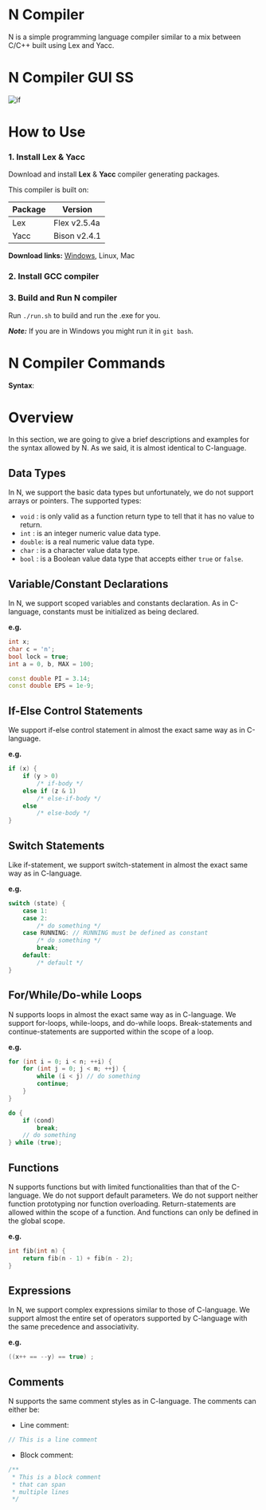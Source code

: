 # N Compiler

N is a simple programming language compiler similar to a mix between C/C++ built using Lex and Yacc.

# N Compiler GUI SS

![if](https://user-images.githubusercontent.com/57719752/122584469-ae9b9d00-d05a-11eb-8335-2766e9116a0e.png)

# How to Use

### 1. Install Lex & Yacc

Download and install **Lex** & **Yacc** compiler generating packages.

This compiler is built on:

| Package | Version      |
| ------- | ------------ |
| Lex     | Flex v2.5.4a |
| Yacc    | Bison v2.4.1 |

**Download links:** [Windows](https://github.com/lexxmark/winflexbison/releases), Linux, Mac

### 2. Install GCC compiler

### 3. Build and Run N compiler

Run `./run.sh` to build and run the .exe for you.

**_Note:_** If you are in Windows you might run it in `git bash`.

# N Compiler Commands

**Syntax**:

# Overview

In this section, we are going to give a brief descriptions and examples for the syntax allowed by N. As we said, it is almost identical to C-language.

## Data Types

In N, we support the basic data types but unfortunately, we do not support arrays or pointers.
The supported types:

- `void` : is only valid as a function return type to tell that it has no value to return.
- `int` : is an integer numeric value data type.
- `double`: is a real numeric value data type.
- `char` : is a character value data type.
- `bool` : is a Boolean value data type that accepts either `true` or `false`.

## Variable/Constant Declarations

In N, we support scoped variables and constants declaration. As in C-language, constants must be initialized as being declared.

**e.g.**

```C++
int x;
char c = 'n';
bool lock = true;
int a = 0, b, MAX = 100;

const double PI = 3.14;
const double EPS = 1e-9;
```

## If-Else Control Statements

We support if-else control statement in almost the exact same way as in C-language.

**e.g.**

```C++
if (x) {
    if (y > 0)
        /* if-body */
    else if (z & 1)
        /* else-if-body */
    else
        /* else-body */
}
```

## Switch Statements

Like if-statement, we support switch-statement in almost the exact same way as in C-language.

**e.g.**

```C++
switch (state) {
	case 1:
	case 2:
		/* do something */
	case RUNNING: // RUNNING must be defined as constant
		/* do something */
		break;
	default:
		/* default */
}
```

## For/While/Do-while Loops

N supports loops in almost the exact same way as in C-language. We support for-loops, while-loops, and do-while loops. Break-statements and continue-statements are supported within the scope of a loop.

**e.g.**

```C++
for (int i = 0; i < n; ++i) {
    for (int j = 0; j < m; ++j) {
        while (i < j) // do something
        continue;
    }
}

do {
    if (cond)
        break;
    // do something
} while (true);
```

## Functions

N supports functions but with limited functionalities than that of the C-language. We do not support default parameters. We do not support neither function prototyping nor function overloading.
Return-statements are allowed within the scope of a function. And functions can only be defined in the global scope.

**e.g.**

```C++
int fib(int n) {
    return fib(n - 1) + fib(n - 2);
}
```

## Expressions

In N, we support complex expressions similar to those of C-language. We support almost the entire set of operators supported by C-language with the same precedence and associativity.

**e.g.**

```C++
((x++ == --y) == true) ;
```

## Comments

N supports the same comment styles as in C-language. The comments can either be:

- Line comment:

```C++
// This is a line comment
```

- Block comment:

```C++
/**
 * This is a block comment
 * that can span
 * multiple lines
 */
```
